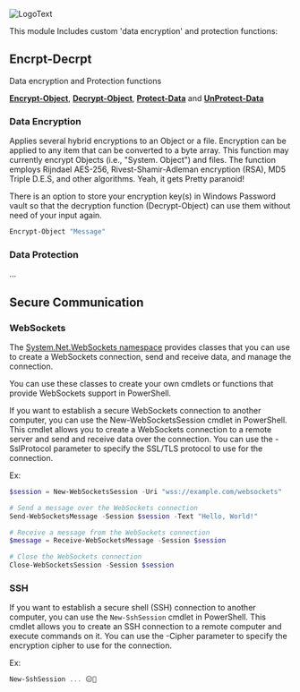 ![LogoText](https://user-images.githubusercontent.com/79479952/188858942-da5021ad-35a2-4793-836b-3305e153e1df.png)

This module Includes custom 'data encryption' and protection functions:

## **Encrpt-Decrpt**

Data encryption and Protection functions

**[Encrypt-Object](https://github.com/alainQtec/CipherTron/blob/main/Private/CipherTron.Core/CipherTron.Core.psm1)**, **[Decrypt-Object](https://github.com/alainQtec/CipherTron/blob/main/Private/CipherTron.Core/CipherTron.Core.psm1)**, **[Protect-Data](https://github.com/alainQtec/CipherTron/blob/main/Private/CipherTron.Core/CipherTron.Core.psm1)** and **[UnProtect-Data](https://github.com/alainQtec/CipherTron/blob/main/Private/CipherTron.Core/CipherTron.Core.psm1)**

### Data Encryption

Applies several hybrid encryptions to an Object or a file.
Encryption can be applied to any item that can be converted to a byte array.
This function may currently encrypt Objects (i.e., "System. Object") and files.
The function employs Rijndael AES-256, Rivest-Shamir-Adleman encryption (RSA), MD5 Triple D.E.S, and other algorithms.
Yeah, it gets Pretty paranoid!

There is an option to store your encryption key(s) in Windows Password vault so that the
decryption function (Decrypt-Object) can use them without need of your input again.

```PowerShell
Encrypt-Object "Message"
```

### Data Protection

...

## **Secure Communication**

### WebSockets

The [System.Net.WebSockets namespace](https://learn.microsoft.com/en-us/dotnet/api/system.net.websockets) provides classes that you can use to create a WebSockets connection, send and receive data, and manage the connection.

You can use these classes to create your own cmdlets or functions that provide WebSockets support in PowerShell.

If you want to establish a secure WebSockets connection to another computer, you can use the New-WebSocketsSession cmdlet in PowerShell.
This cmdlet allows you to create a WebSockets connection to a remote server and send and receive data over the connection.
You can use the -SslProtocol parameter to specify the SSL/TLS protocol to use for the connection.

Ex:

```PowerShell
$session = New-WebSocketsSession -Uri "wss://example.com/websockets"

# Send a message over the WebSockets connection
Send-WebSocketsMessage -Session $session -Text "Hello, World!"

# Receive a message from the WebSockets connection
$message = Receive-WebSocketsMessage -Session $session

# Close the WebSockets connection
Close-WebSocketsSession -Session $session
```
### SSH

If you want to establish a secure shell (SSH) connection to another computer, you can use the `New-SshSession` cmdlet in PowerShell.
This cmdlet allows you to create an SSH connection to a remote computer and execute commands on it.
You can use the -Cipher parameter to specify the encryption cipher to use for the connection.

Ex:

```PowerShell
New-SshSession ... 😑🗿
```
